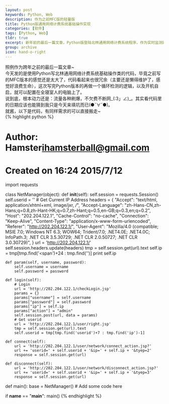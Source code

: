 ```yaml
---
layout: post
keywords: Python, Web
description: 作为之前MFC版的轻量版
title: Python版通用网络计费系统基础操作实现
categories: [软件]
tags: [Python, Web]
tldr: true
excerpt: 新年前的最后一篇文章，Python版登陆北林通用网络计费系统程序，作为实时监测网络流量的基础，在跨年前赶工完毕（虽然博客写的有点晚但这么地吧~）明年还会接着写实时监测的部分
group: archive
icon: hand-o-right
---
```


照例作为跨年之前的最后一篇文章~  
今天发的是使用Python写北林通用网络计费系统基础操作类的代码，毕竟之前写的MFC版本的感觉还是太大了，代码看起来也很冗余（主要还是懒得维护了，感觉好浪费生命），这次写完Python版本的再做一个循环检测的逻辑，以及开机自启，就可以配置在全寝室人的电脑上了。  
说到底，根本动力还是：流量各种刷爆，不欠费不断网\_(:3」∠)\_。其实看代码里的日期应该也能猜到我只是今天来填坑而已(●ˇ∀ˇ●)。  
就酱，以下是代码，有同样需求的可以直接搬走~  
{% highlight python %}
# Author: Hamster<ihamsterball@gmail.com>
# Created on 16:24 2015/7/12
import requests

class NetManager(object):
    def __init__(self):
        self.session = requests.Session()
        self.userid = ''
        # Get Current IP Address
        headers = {
            "Accept": "text/html, application/xhtml+xml, image/jxr, */*",
            "Accept-Language": "zh-Hans-CN,zh-Hans;q=0.8,zh-Hant-HK;q=0.7,zh-Hant;q=0.5,en-GB;q=0.3,en;q=0.2",
            "Host": "202.204.122.1",
            "Cache-Control": "no-cache",
            "Connection": "Keep-Alive",
            "Content-Type": "application/x-www-form-urlencoded",
            "Referer": "http://202.204.122.1/",
            "User-Agent": "Mozilla/4.0 (compatible; MSIE 7.0; Windows NT 6.3; WOW64; Trident/7.0; .NET4.0E; .NET4.0C; InfoPath.3; .NET CLR 3.5.30729; .NET CLR 2.0.50727; .NET CLR 3.0.30729)",
            }
        url = 'http://202.204.122.1/'
        self.session.headers.update(headers)
        tmp = self.session.get(url).text
        self.ip = tmp[tmp.find('<span')+24 : tmp.find('</span>')]
        print self.ip

    def param(self, username, password):
        self.username = username
        self.password = password

    def login(self):
        # Login
        url = 'http://202.204.122.1/checkLogin.jsp'
        params = {}
        params["username"] = self.username
        params["password"] = self.password
        params["ip"] = self.ip
        params["action"] = "admin"
        self.session.post(url, data = params)
        # Get userid
        url = 'http://202.204.122.1/user/right.jsp'
        tmp = self.session.get(url).text
        self.userid = tmp[tmp.find('userid')+7 : tmp.find('ip')-1]

    def connect(self):
        url = 'http://202.204.122.1/user/network/connect_action.jsp?'
        url += 'userid=' + self.userid + '&ip=' + self.ip + '&tyep=2'
        response = self.session.get(url)

    def disconnect(self):
        url = 'http://202.204.122.1/user/network/disconnect_action.jsp?'
        url += 'userid=' + self.userid + '&ip=' + self.ip + '&tyep=3'
        response = self.session.get(url)

def main():
    base = NetManager()
    # Add some code here

if __name__ == "__main__":
    main()
{% endhighlight %}
